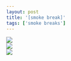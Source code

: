 ```yaml
---
layout: post
title: '[smoke break]'
tags: ['smoke breaks']
---
```


<div class="img-box">
    <img src="/inkwell/assets/img/smoke_breaks/20230317_1.jpg">
</div>
<div class="img-box">
    <img src="/inkwell/assets/img/smoke_breaks/20230317_2.jpg"> 
</div>
<div class="img-box">
    <img src="/inkwell/assets/img/smoke_breaks/20230317_3.jpg"> 
</div>
